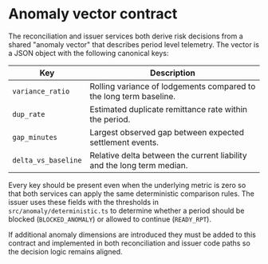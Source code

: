 # Anomaly vector contract

The reconciliation and issuer services both derive risk decisions from a shared
"anomaly vector" that describes period level telemetry. The vector is a JSON
object with the following canonical keys:

| Key | Description |
| --- | --- |
| `variance_ratio` | Rolling variance of lodgements compared to the long term baseline. |
| `dup_rate` | Estimated duplicate remittance rate within the period. |
| `gap_minutes` | Largest observed gap between expected settlement events. |
| `delta_vs_baseline` | Relative delta between the current liability and the long term median. |

Every key should be present even when the underlying metric is zero so that
both services can apply the same deterministic comparison rules. The issuer
uses these fields with the thresholds in
`src/anomaly/deterministic.ts` to determine whether a period should be blocked
(`BLOCKED_ANOMALY`) or allowed to continue (`READY_RPT`).

If additional anomaly dimensions are introduced they must be added to this
contract and implemented in both reconciliation and issuer code paths so the
decision logic remains aligned.
